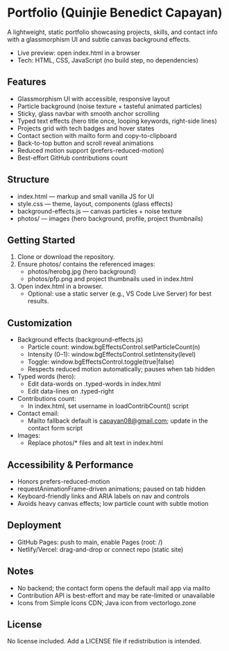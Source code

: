 # Portfolio (Quinjie Benedict Capayan)

A lightweight, static portfolio showcasing projects, skills, and contact info with a glassmorphism UI and subtle canvas background effects.

- Live preview: open index.html in a browser
- Tech: HTML, CSS, JavaScript (no build step, no dependencies)

## Features
- Glassmorphism UI with accessible, responsive layout
- Particle background (noise texture + tasteful animated particles)
- Sticky, glass navbar with smooth anchor scrolling
- Typed text effects (hero title once, looping keywords, right-side lines)
- Projects grid with tech badges and hover states
- Contact section with mailto form and copy-to-clipboard
- Back-to-top button and scroll reveal animations
- Reduced motion support (prefers-reduced-motion)
- Best-effort GitHub contributions count

## Structure
- index.html — markup and small vanilla JS for UI
- style.css — theme, layout, components (glass effects)
- background-effects.js — canvas particles + noise texture
- photos/ — images (hero background, profile, project thumbnails)

## Getting Started
1) Clone or download the repository.
2) Ensure photos/ contains the referenced images:
   - photos/herobg.jpg (hero background)
   - photos/pfp.png and project thumbnails used in index.html
3) Open index.html in a browser.
   - Optional: use a static server (e.g., VS Code Live Server) for best results.

## Customization
- Background effects (background-effects.js)
  - Particle count: window.bgEffectsControl.setParticleCount(n)
  - Intensity (0–1): window.bgEffectsControl.setIntensity(level)
  - Toggle: window.bgEffectsControl.toggle(true|false)
  - Respects reduced motion automatically; pauses when tab hidden
- Typed words (hero):
  - Edit data-words on .typed-words in index.html
  - Edit data-lines on .typed-right
- Contributions count:
  - In index.html, set username in loadContribCount() script
- Contact email:
  - Mailto fallback default is capayan08@gmail.com; update in the contact form script
- Images:
  - Replace photos/* files and alt text in index.html

## Accessibility & Performance
- Honors prefers-reduced-motion
- requestAnimationFrame-driven animations; paused on tab hidden
- Keyboard-friendly links and ARIA labels on nav and controls
- Avoids heavy canvas effects; low particle count with subtle motion

## Deployment
- GitHub Pages: push to main, enable Pages (root: /)
- Netlify/Vercel: drag-and-drop or connect repo (static site)

## Notes
- No backend; the contact form opens the default mail app via mailto
- Contribution API is best-effort and may be rate-limited or unavailable
- Icons from Simple Icons CDN; Java icon from vectorlogo.zone

## License
No license included. Add a LICENSE file if redistribution is intended.
